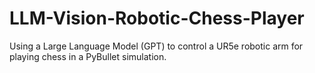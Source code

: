 # LLM-Vision-Robotic-Chess-Player
Using a Large Language Model (GPT) to control a UR5e robotic arm for playing chess in a PyBullet simulation.
